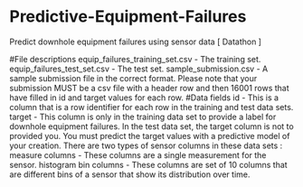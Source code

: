 # Predictive-Equipment-Failures
Predict downhole equipment failures using sensor data [ Datathon ]

#File descriptions
equip_failures_training_set.csv - The training set.
equip_failures_test_set.csv - The test set.
sample_submission.csv - A sample submission file in the correct format. Please note that your submission MUST be a csv file with a header row and then 16001 rows that have filled in id and target values for each row.
#Data fields
id - This is a column that is a row identifier for each row in the training and test data sets.
target - This column is only in the training data set to provide a label for downhole equipment failures. In the test data set, the target column is not to provided you. You must predict the target values with a predictive model of your creation.
There are two types of sensor columns in these data sets :
measure columns - These columns are a single measurement for the sensor.
histogram bin columns - These columns are set of 10 columns that are different bins of a sensor that show its distribution over time.
